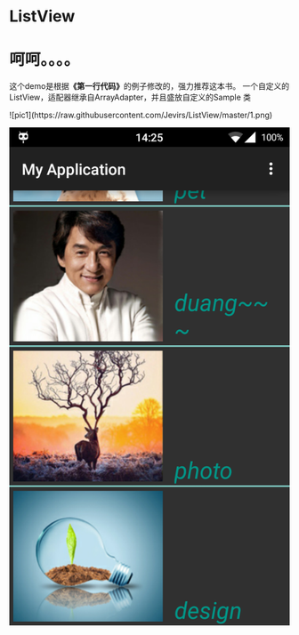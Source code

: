 # ListView

<h1>呵呵。。。。</h1>
<p>
这个demo是根据<b>《第一行代码》</b>的例子修改的，强力推荐这本书。
一个自定义的ListView，适配器继承自ArrayAdapter，并且盛放自定义的Sample 类
<p>
![pic1](https://raw.githubusercontent.com/Jevirs/ListView/master/1.png)

![pic2](https://raw.githubusercontent.com/Jevirs/ListView/master/2.png)
